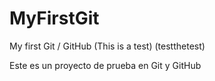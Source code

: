 # MyFirstGit
My first Git / GitHub (This is a test) (testthetest)

Este es un proyecto de prueba en Git y GitHub

